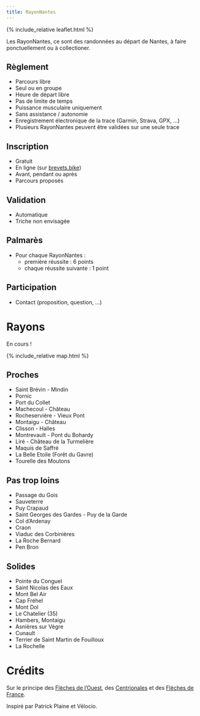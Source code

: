 ```yaml
---
title: RayonNantes
---
```


{% include_relative leaflet.html %}

Les RayonNantes, ce sont des randonnées au départ de Nantes, à faire ponctuellement ou à collectioner.

## Règlement

* Parcours libre
* Seul ou en groupe
* Heure de départ libre
* Pas de limite de temps
* Puissance musculaire uniquement
* Sans assistance / autonomie
* Enregistrement électronique de la trace (Garmin, Strava, GPX, ...)
* Plusieurs RayonNantes peuvent être validées sur une seule trace

## Inscription

* Gratuit
* En ligne (sur [brevets.bike](https://www.brevets.bike/brevets/rayonnantes))
* Avant, pendant ou après
* Parcours proposés

## Validation

* Automatique
* Triche non envisagée

## Palmarès

* Pour chaque RayonNantes :
  * première réussite : 6 points
  * chaque réussite suivante : 1 point

## Participation

* Contact (proposition, question, ...)

# Rayons

En cours !

{% include_relative map.html %}

## Proches

*   Saint Brévin - Mindin
*   Pornic
*   Port du Collet
*   Machecoul - Château
*   Rocheservière - Vieux Pont
*   Montaigu - Château
*   Clisson - Halles
*   Montrevault - Pont du Bohardy
*   Liré - Château de la Turmelière
*   Maquis de Saffré
*   La Belle Etoile (Forêt du Gavre)
*   Tourelle des Moutons

## Pas trop loins

*   Passage du Gois
*   Sauveterre
*   Puy Crapaud
*   Saint Georges des Gardes - Puy de la Garde
*   Col d’Ardenay
*   Craon
*   Viaduc des Corbinières
*   La Roche Bernard
*   Pen Bron

## Solides

*   Pointe du Conguel
*   Saint Nicolas des Eaux
*   Mont Bel Air
*   Cap Fréhel
*   Mont Dol
*   Le Chatelier (35)
*   Hambers, Montaigu
*   Asnières sur Vègre
*   Cunault
*   Terrier de Saint Martin de Fouilloux
*   La Rochelle

# Crédits

Sur le principe des [Flèches de l’Ouest](http://ecbc.ffvelo.fr/flechesouest/), des [Centrionales](https://cyclotourisme-mag.com/2016/02/18/centrionales-cyclistes-de-la-france-souvenir-patrick-plaine/) et des [Flèches de France](http://www.audax-club-parisien.com/FR/331%20-%20Accueil%20Fl%C3%A8ches%20de%20France.html).

Inspiré par Patrick Plaine et Vélocio.
